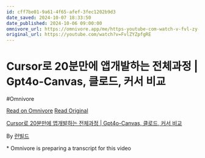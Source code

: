 ```yaml
---
id: cff7be01-9a61-4f65-afef-3fec1202b9d3
date_saved: 2024-10-07 18:33:50
date_published: 2024-10-06 09:00:00
omnivore_url: https://omnivore.app/me/https-youtube-com-watch-v-fvl-zy-zpfg-re-1926653f1d4
original_url: https://youtube.com/watch?v=FvlZYZpfgRE
---
```


# Cursor로 20분만에 앱개발하는 전체과정 | Gpt4o-Canvas, 클로드, 커서 비교
#Omnivore
 
[Read on Omnivore](https://omnivore.app/me/https-youtube-com-watch-v-fvl-zy-zpfg-re-1926653f1d4)
[Read Original](https://youtube.com/watch?v=FvlZYZpfgRE)
 
[Cursor로 20분만에 앱개발하는 전체과정 | Gpt4o-Canvas, 클로드, 커서 비교](https://youtube.com/watch?v=FvlZYZpfgRE)

By [런빌드](https://www.youtube.com/@%EB%9F%B0%EB%B9%8C%EB%93%9C)

\* Omnivore is preparing a transcript for this video